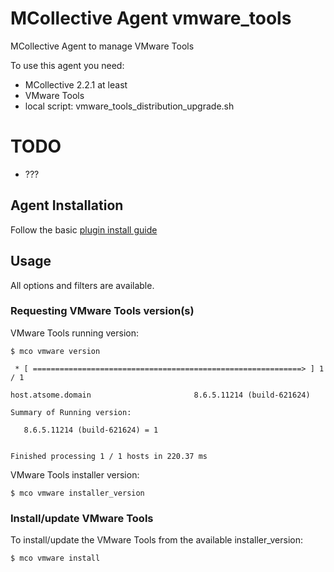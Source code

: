 # MCollective Agent vmware_tools

MCollective Agent to manage VMware Tools

To use this agent you need:

  * MCollective 2.2.1 at least
  * VMware Tools
  * local script: vmware_tools_distribution_upgrade.sh

# TODO

  * ???

## Agent Installation

Follow the basic [plugin install guide](http://projects.puppetlabs.com/projects/mcollective-plugins/wiki/InstalingPlugins)

## Usage

All options and filters are available.

### Requesting VMware Tools version(s)

VMware Tools running version:

    $ mco vmware version

     * [ ============================================================> ] 1 / 1

    host.atsome.domain                       8.6.5.11214 (build-621624)

    Summary of Running version:

       8.6.5.11214 (build-621624) = 1


    Finished processing 1 / 1 hosts in 220.37 ms

VMware Tools installer version:

    $ mco vmware installer_version

### Install/update VMware Tools

To install/update the VMware Tools from the available installer_version:

    $ mco vmware install

